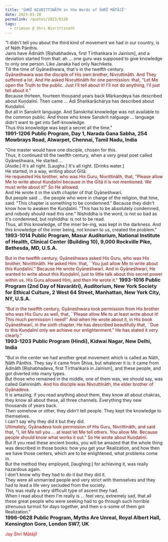 ```yaml
---
title: 'ŚHRĪ NIVṚITTINĀTH in the Words of ŚHRĪ MĀTĀJĪ' 
date: 2023-01-20
permalink: /quotes/2023/0120
tags:
  - crimson @ Shri Nivrittinath
---
```


<div class="para-divider"></div>

<p>
"I didn't tell you about the third kind of movement we had in our country, is of Nāth Pānthis.<br>
Jains have Ādināth [Ṛiṣhabhadeva, first Tīrthaṅkara in Jainism], and a deviation started from that: ah ... one guru was supposed to give knowledge to only one person. Like Janaka had only Nachiketa.<br>
Till the time of Gyāneśhwara, that's in the twelfth century.<br>
<font color="DarkRed">Gyāneśhwara was the disciple of His own brother, Nivṛuttināth. And They suffered a lot. And He asked Nivṛuttināth for one permission: that, "Let Me open the Truth to the public. Just I'll tell about it! I'll not do anything, I'll just tell about it."</font><br>
Because thirteen, fourteen thousand years back Mārkaṇḍeya has described about Kuṇḍalinī. Then came ... Ādi Śhaṅkarāchārya has described about Kuṇḍalinī.<br>
But all in Sanskrit language. And Sanskrital knowledge was not available to the common public. And those who knew Sanskrit nalguage ... language didn't want to get into Self-knowledge.<br>
Thus this knowledge was kept a secret all the time."<br>
<font size="+0"><b>1991-1206 Public Program, Day 1, Narada Gana Sabha, 254 Mowbrays Road, Alwarpet, Chennai, Tamil Nadu, India</b></font>
</p>

<div class="para-divider"></div>

<p>
"One master would have one disciple, chosen for this.<br>
Thus, it continued till the twelfth century, when a very great poet called Gyāneśhwara, He started ...<br>
[Aside:] It's all right. [Laughs.] It's all right. [Drinks water.]<br>
He started, in a way, writing about Gītā.<br>
<font color="DarkRed">He requested His brother, who was His Guru, Nivṛittināth, that, "Please allow Me to write about Kuṇḍalinī because in the Gītā it is not mentioned. We must write about it!" So He allowed.</font><br>
And He wrote it in the sixth chapter of that Gyāneśhwarī.<br>
But people said ... the people who were in charge of the religion, that time, said: "This chapter is something to be condemned." Because they didn't know how to awaken the Kuṇḍalinī. "This has to be absolutely condemned, and nobody should read this one." Niṣhiddha is the word, is not so bad as it's condemned, but niṣhiddha: is not to be read.<br>
Thus, all this knowledge, of the inner be-ing, was kept in the darkness. And this knowledge of the inner being, not known to us, created the problem."<br>
<font size="+0"><b>1993-1014 Public Program, Masur Auditorium, National Institute of Health, Clinical Center (Building 10), 9,000 Rockville Pike, Bethesda, MD, U.S.A.</b></font>
</p>

<div class="para-divider"></div>

<p>
<font color="DarkRed">But in the twelfth century, Gyāneśhwara asked His Guru, who was His brother, Nivṛittināth. He asked Him: that, ``You just allow Me to write about this Kuṇḍalinī." Because He wrote Gyāneśhwarī. And in Gyāneśhwarī, He wanted to write about this Kuṇḍalinī, just to little talk about this secret power within us. His Guru allowed Him, and then He wrote it."</font>
<font size="+0"><b>1993-1016 Public Program (2nd Day of Navarātri), Auditorium, New York Society for Ethical Culture, 2 West 64 Street, Manhattan, New York City, NY, U.S.A.</b></font>
</p>

<div class="para-divider"></div>

<p>
<font color="DarkRed">"But in the twelfth century, Gyāneśhwara took permission from His brother who was His Guru as well, that, ``Please allow Me to at least write about it! This much permission I need!" And when He wrote about it, in His book Gyāneśhwarī, in the sixth chapter, He has described beautifully that, ``Due to this Kuṇḍalinī only we achieve our enlightenment." He has stated it very clearly."</font><br>
<font size="+0"><b>1993-1203 Public Program (Hindi), Kidwai Nagar, New Delhi, India</b></font>
</p>

<div class="para-divider"></div>

<p>
"But in the center we had another great movement which is called as Nāth, Nāth Pānthis. They say it came from Śhiva, but whatever it is: it came from Ādināth [Ṛiṣhabhadeva, first Tīrthaṅkara in Jainism], and these people, and got diverted into many types.<br>
But those who remained in the middle, one of them was, we should say, was called Gahinināth. <font color="DarkRed">And his disciple was Nivṛuttināth, the elder brother of Gyānadeva.</font><br>
It is amazing, if you read anything about them, they know all about chakras, they know all about these, all three channels. Everything they new thousands of years back.<br>
Then somehow or other, they didn't tell people. They kept the knowledge to themselves.<br>
I can't say why they did it but they did.<br>
<font color="DarkRed">Ultimately, Gyānadeva took permission of His Guru, Nivṛittināth, and said that, "I, let Me tell you ... at least let Me tell others. You allow Me. Because people should know what works it out." So He wrote about Kuṇḍalinī.</font><br>
But if you read these ancient books, you will be amazed that the whole thing was described in those books: how you get your Realization, and how then we have those centers, which are to be enlightened, what problems come in.<br>
But the method they employed, [laughing:] for achieving it, was really hazardous again.<br>
I don't know why they had to do it but they did it.<br>
They were all unmarried people and very strict with themselves and they had to lead a life very secluded from the society.<br>
This was really a very difficult type of ascent they had.<br>
When I read about them I'm really is ... feel very, extremely sad, that all these great people who were seeking had to go through such horrible strenuous turmoil for days together, and then s-s-some of them got Realization."<br>
<font size="+0"><b>1996-0628 Public Program, Myths Are Unreal, Royal Albert Hall, Kensington Gore, London SW7, UK</b></font>
</p>

<div class="para-divider"></div>

<p style="color:red;">Jay Śhrī Mātājī!<br></p>